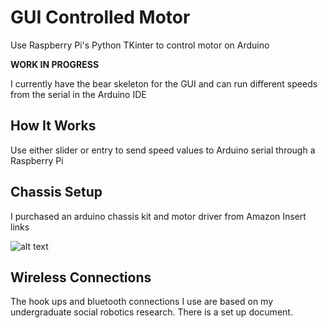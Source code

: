 # GUI Controlled Motor
Use Raspberry Pi's Python TKinter to control motor on Arduino

**WORK IN PROGRESS**

I currently have the bear skeleton for the GUI and can run different speeds from the serial in the Arduino IDE

## How It Works

Use either slider or entry to send speed values to Arduino serial through a Raspberry Pi

## Chassis Setup 

I purchased an arduino chassis kit and motor driver from Amazon
Insert links

![alt text](C:\Users\Kea\Pictures\Robotics\partial_ard_chassis.jpg)

## Wireless Connections

The hook ups and bluetooth connections I use are based on my undergraduate social robotics research. There is a set up document.
